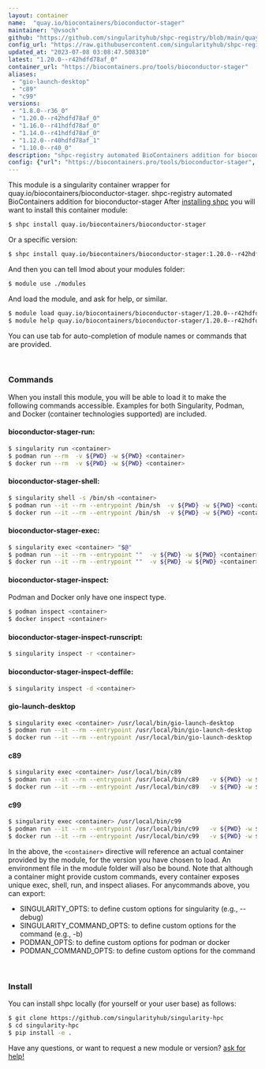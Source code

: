 ```yaml
---
layout: container
name:  "quay.io/biocontainers/bioconductor-stager"
maintainer: "@vsoch"
github: "https://github.com/singularityhub/shpc-registry/blob/main/quay.io/biocontainers/bioconductor-stager/container.yaml"
config_url: "https://raw.githubusercontent.com/singularityhub/shpc-registry/main/quay.io/biocontainers/bioconductor-stager/container.yaml"
updated_at: "2023-07-08 03:08:47.508310"
latest: "1.20.0--r42hdfd78af_0"
container_url: "https://biocontainers.pro/tools/bioconductor-stager"
aliases:
 - "gio-launch-desktop"
 - "c89"
 - "c99"
versions:
 - "1.8.0--r36_0"
 - "1.20.0--r42hdfd78af_0"
 - "1.16.0--r41hdfd78af_0"
 - "1.14.0--r41hdfd78af_0"
 - "1.12.0--r40hdfd78af_1"
 - "1.10.0--r40_0"
description: "shpc-registry automated BioContainers addition for bioconductor-stager"
config: {"url": "https://biocontainers.pro/tools/bioconductor-stager", "maintainer": "@vsoch", "description": "shpc-registry automated BioContainers addition for bioconductor-stager", "latest": {"1.20.0--r42hdfd78af_0": "sha256:b2c8295b6bc8707b85726eb734c8ce8d7a38c2d88d75b94ff2ed9939cd692364"}, "tags": {"1.8.0--r36_0": "sha256:251c9ca6df39a1358991a76b5144a3070076c6a07d6e58a67c02232551b5efde", "1.20.0--r42hdfd78af_0": "sha256:b2c8295b6bc8707b85726eb734c8ce8d7a38c2d88d75b94ff2ed9939cd692364", "1.16.0--r41hdfd78af_0": "sha256:ac84b99e7fd42f4fe8d4d05a63788ecb2654597d80c65a91eab00c197f99e23e", "1.14.0--r41hdfd78af_0": "sha256:1d0bb92bd4330762402632a170625a687f4546757c72df91d27df0e638c03d84", "1.12.0--r40hdfd78af_1": "sha256:f7a7b75aa7bc9ad329f6437f62d179f8926427d9eb42e94acbbd69b241499616", "1.10.0--r40_0": "sha256:024c1a8c3269d94dc4e646939afedd784dfd5d3235af1ca70b4e67856aef1bb0"}, "docker": "quay.io/biocontainers/bioconductor-stager", "aliases": {"gio-launch-desktop": "/usr/local/bin/gio-launch-desktop", "c89": "/usr/local/bin/c89", "c99": "/usr/local/bin/c99"}}
---
```


This module is a singularity container wrapper for quay.io/biocontainers/bioconductor-stager.
shpc-registry automated BioContainers addition for bioconductor-stager
After [installing shpc](#install) you will want to install this container module:


```bash
$ shpc install quay.io/biocontainers/bioconductor-stager
```

Or a specific version:

```bash
$ shpc install quay.io/biocontainers/bioconductor-stager:1.20.0--r42hdfd78af_0
```

And then you can tell lmod about your modules folder:

```bash
$ module use ./modules
```

And load the module, and ask for help, or similar.

```bash
$ module load quay.io/biocontainers/bioconductor-stager/1.20.0--r42hdfd78af_0
$ module help quay.io/biocontainers/bioconductor-stager/1.20.0--r42hdfd78af_0
```

You can use tab for auto-completion of module names or commands that are provided.

<br>

### Commands

When you install this module, you will be able to load it to make the following commands accessible.
Examples for both Singularity, Podman, and Docker (container technologies supported) are included.

#### bioconductor-stager-run:

```bash
$ singularity run <container>
$ podman run --rm  -v ${PWD} -w ${PWD} <container>
$ docker run --rm  -v ${PWD} -w ${PWD} <container>
```

#### bioconductor-stager-shell:

```bash
$ singularity shell -s /bin/sh <container>
$ podman run --it --rm --entrypoint /bin/sh  -v ${PWD} -w ${PWD} <container>
$ docker run --it --rm --entrypoint /bin/sh  -v ${PWD} -w ${PWD} <container>
```

#### bioconductor-stager-exec:

```bash
$ singularity exec <container> "$@"
$ podman run --it --rm --entrypoint ""  -v ${PWD} -w ${PWD} <container> "$@"
$ docker run --it --rm --entrypoint ""  -v ${PWD} -w ${PWD} <container> "$@"
```

#### bioconductor-stager-inspect:

Podman and Docker only have one inspect type.

```bash
$ podman inspect <container>
$ docker inspect <container>
```

#### bioconductor-stager-inspect-runscript:

```bash
$ singularity inspect -r <container>
```

#### bioconductor-stager-inspect-deffile:

```bash
$ singularity inspect -d <container>
```


#### gio-launch-desktop

```bash
$ singularity exec <container> /usr/local/bin/gio-launch-desktop
$ podman run --it --rm --entrypoint /usr/local/bin/gio-launch-desktop   -v ${PWD} -w ${PWD} <container> -c " $@"
$ docker run --it --rm --entrypoint /usr/local/bin/gio-launch-desktop   -v ${PWD} -w ${PWD} <container> -c " $@"
```


#### c89

```bash
$ singularity exec <container> /usr/local/bin/c89
$ podman run --it --rm --entrypoint /usr/local/bin/c89   -v ${PWD} -w ${PWD} <container> -c " $@"
$ docker run --it --rm --entrypoint /usr/local/bin/c89   -v ${PWD} -w ${PWD} <container> -c " $@"
```


#### c99

```bash
$ singularity exec <container> /usr/local/bin/c99
$ podman run --it --rm --entrypoint /usr/local/bin/c99   -v ${PWD} -w ${PWD} <container> -c " $@"
$ docker run --it --rm --entrypoint /usr/local/bin/c99   -v ${PWD} -w ${PWD} <container> -c " $@"
```



In the above, the `<container>` directive will reference an actual container provided
by the module, for the version you have chosen to load. An environment file in the
module folder will also be bound. Note that although a container
might provide custom commands, every container exposes unique exec, shell, run, and
inspect aliases. For anycommands above, you can export:

 - SINGULARITY_OPTS: to define custom options for singularity (e.g., --debug)
 - SINGULARITY_COMMAND_OPTS: to define custom options for the command (e.g., -b)
 - PODMAN_OPTS: to define custom options for podman or docker
 - PODMAN_COMMAND_OPTS: to define custom options for the command

<br>

### Install

You can install shpc locally (for yourself or your user base) as follows:

```bash
$ git clone https://github.com/singularityhub/singularity-hpc
$ cd singularity-hpc
$ pip install -e .
```

Have any questions, or want to request a new module or version? [ask for help!](https://github.com/singularityhub/singularity-hpc/issues)